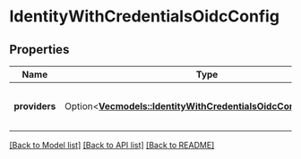 # IdentityWithCredentialsOidcConfig

## Properties

Name | Type | Description | Notes
------------ | ------------- | ------------- | -------------
**providers** | Option<[**Vec<models::IdentityWithCredentialsOidcConfigProvider>**](identityWithCredentialsOidcConfigProvider.md)> | A list of OpenID Connect Providers | [optional]

[[Back to Model list]](../README.md#documentation-for-models) [[Back to API list]](../README.md#documentation-for-api-endpoints) [[Back to README]](../README.md)


